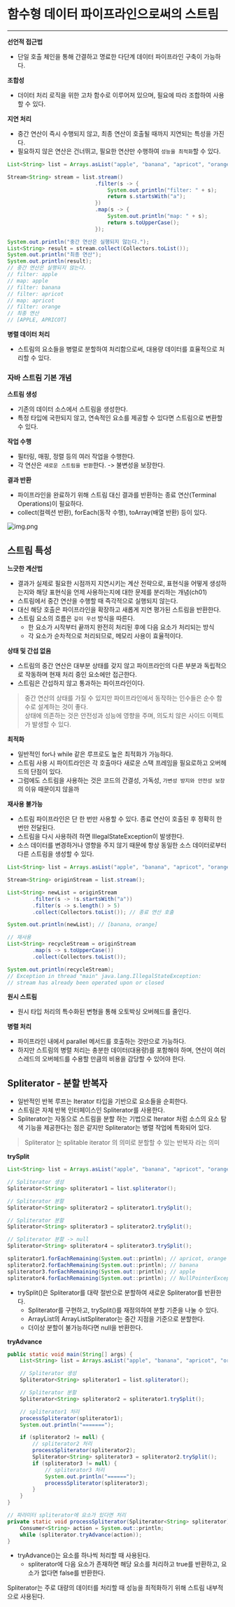 # 함수형 데이터 파이프라인으로써의 스트림

---

**선언적 접근법**
- 단일 호출 체인을 통해 간결하고 명료한 다단계 데이터 파이프라인 구축이 가능하다.

**조합성**
- 더이터 처리 로직을 위한 고차 함수로 이루어져 있으며, 필요에 따라 조합하여 사용할 수 있다.

**지연 처리**
- 중간 연산이 즉시 수행되지 않고, 최종 연산이 호출될 때까지 지연되는 특성을 가진다.
- 필요하지 않은 연산은 건너뛰고, 필요한 연산만 수행하여 `성능을 최적화`할 수 있다.
```java
List<String> list = Arrays.asList("apple", "banana", "apricot", "orange");

Stream<String> stream = list.stream()
                            .filter(s -> {
                                System.out.println("filter: " + s);
                                return s.startsWith("a");
                            })
                            .map(s -> {
                                System.out.println("map: " + s);
                                return s.toUpperCase();
                            });

System.out.println("중간 연산은 실행되지 않는다.");
List<String> result = stream.collect(Collectors.toList());
System.out.println("최종 연산");
System.out.println(result);
// 중간 연산은 실행되지 않는다.
// filter: apple
// map: apple
// filter: banana
// filter: apricot
// map: apricot
// filter: orange
// 최종 연산
// [APPLE, APRICOT]
```

**병렬 데이터 처리**
- 스트림의 요소들을 병렬로 분할하여 처리함으로써, 대용량 데이터를 효율적으로 처리할 수 있다.

### 자바 스트림 기본 개념

**스트림 생성**
- 기존의 데이터 소스에서 스트림을 생성한다.
- 특정 타입에 국한되지 않고, 연속적인 요소를 제공할 수 있다면 스트림으로 변환할 수 있다.

**작업 수행**
- 필터링, 매핑, 정렬 등의 여러 작업을 수행한다.
- 각 연산은 `새로운 스트림을 반환`한다. -> 불변성을 보장한다.

**결과 반환**
- 파이프라인을 완료하기 위해 스트림 대신 결과를 반환하는 종료 연산(Terminal Operations)이 필요하다.
- collect(컬렉션 반환), forEach(동작 수행), toArray(배열 반환) 등이 있다.

![img.png](img/stream-pipeline.png)

## 스트림 특성

**느긋한 계산법**
- 결과가 실제로 필요한 시점까지 지연시키는 계산 전략으로, 표현식을 어떻게 생성하는지와 해당 표현식을 언제 사용하는지에 대한 문제를 분리하는 개념(ch01)
- 스트림에서 중간 연산을 수행할 때 즉각적으로 실행되지 않는다.
- 대신 해당 호출은 파이프라인을 확장하고 새롭게 지연 평가된 스트림을 반환한다.
- 스트림 요소의 흐름은 `깊이 우선` 방식을 따른다.
    - 한 요소가 시작부터 끝까지 완전히 처리된 후에 다음 요소가 처리되는 방식
    - 각 요소가 순차적으로 처리되므로, 메모리 사용이 효율적이다.

**상태 및 간섭 없음**
- 스트림의 중간 연산은 대부분 상태를 갖지 않고 파이프라인의 다른 부분과 독립적으로 작동하며 현재 처리 중인 요소에만 접근한다.
- 스트림은 간섭하지 않고 통과하는 파이프라인이다.
> 중간 연산의 상태를 가질 수 있지만 파이프라인에서 동작하는 인수들은 순수 함수로 설계하는 것이 좋다.<br>
> 상태에 의존하는 것은 안전성과 성능에 영향을 주며, 의도치 않은 사이드 이펙트가 발생할 수 있다.

**최적화**
- 일반적인 for나 while 같은 루프로도 높은 최적화가 가능하다.
- 스트림 사용 시 파이트라인은 각 호출마다 새로운 스택 프레임을 필요로하고 오버헤드의 단점이 있다.
- 그럼에도 스트림을 사용하는 것은 코드의 간결성, 가독성, `가변성 방지와 안전성 보장`의 이유 때문이지 않을까

**재사용 불가능**
- 스트림 파이프라인은 단 한 번만 사용할 수 있다. 종료 연산이 호출된 후 정확히 한 번만 전달된다.
- 스트림을 다시 사용하려 하면 IllegalStateException이 발생한다.
- 소스 데이터를 변경하거나 영향을 주지 않기 때문에 항상 동일한 소스 데이터로부터 다른 스트림을 생성할 수 있다.
```java
List<String> list = Arrays.asList("apple", "banana", "apricot", "orange");

Stream<String> originStream = list.stream();

List<String> newList = originStream
        .filter(s -> !s.startsWith("a"))
        .filter(s -> s.length() > 5)
        .collect(Collectors.toList()); // 종료 연산 호출

System.out.println(newList); // [banana, orange]

// 재사용
List<String> recycleStream = originStream
        .map(s -> s.toUpperCase())
        .collect(Collectors.toList());

System.out.println(recycleStream);
// Exception in thread "main" java.lang.IllegalStateException: 
// stream has already been operated upon or closed
```

**원시 스트림**
- 원시 타입 처리의 특수화된 변형을 통해 오토박싱 오버헤드를 줄인다.

**병렬 처리**
- 파이프라인 내에서 parallel 메서드를 호출하는 것만으로 가능하다.
- 하지만 스트림의 병렬 처리는 충분한 데이터(대용량)를 포함해야 하며, 연산이 여러 스레드의 오버헤드를 수용할 만큼의 비용을 감당할 수 있어야 한다.

## Spliterator - 분할 반복자
- 일반적인 반복 루프는 Iterator<T> 타입을 기반으로 요소들을 순회한다.
- 스트림은 자체 반복 인터페이스인 Spliterator를 사용한다.
- Spliterator는 자동으로 스트림을 분할 하는 기법으로 Iterator 처럼 소스의 요소 탐색 기능을 제공한다는 점은 같지만 Spliterator는 병렬 작업에 특화되어 있다.
> Spliterator 는 splitable iterator 의 의미로 분할할 수 있는 반복자 라는 의미

**trySplit**
```java
List<String> list = Arrays.asList("apple", "banana", "apricot", "orange");

// Spliterator 생성
Spliterator<String> spliterator1 = list.spliterator();

// Spliterator 분할
Spliterator<String> spliterator2 = spliterator1.trySplit();

// Spliterator 분할
Spliterator<String> spliterator3 = spliterator2.trySplit();

// Spliterator 분할 -> null
Spliterator<String> spliterator4 = spliterator3.trySplit();

spliterator1.forEachRemaining(System.out::println); // apricot, orange
spliterator2.forEachRemaining(System.out::println); // banana
spliterator3.forEachRemaining(System.out::println); // apple
spliterator4.forEachRemaining(System.out::println); // NullPointerException
```
- trySplit()은 Spliterator를 대략 절반으로 분할하여 새로운 Spliterator를 반환한다.
    - Spliterator를 구현하고, trySplit()를 재정의하여 분할 기준을 나눌 수 있다.
    - ArrayList의 ArrayListSpliterator는 중간 지점을 기준으로 분할한다.
    - 더이상 분할이 불가능하다면 null을 반환한다.

**tryAdvance**
```java
public static void main(String[] args) {
    List<String> list = Arrays.asList("apple", "banana", "apricot", "orange");

    // Spliterator 생성 
    Spliterator<String> spliterator1 = list.spliterator();

    // Spliterator 분할
    Spliterator<String> spliterator2 = spliterator1.trySplit();

    // spliterator1 처리
    processSpliterator(spliterator1);
    System.out.println("=======");

    if (spliterator2 != null) {
        // spliterator2 처리
        processSpliterator(spliterator2);
        Spliterator<String> spliterator3 = spliterator2.trySplit();
        if (spliterator3 != null) {
            // spliterator3 처리
            System.out.println("======");
            processSpliterator(spliterator3);
        }
    }
}

// 파라미터 spliterator에 요소가 있다면 처리
private static void processSpliterator(Spliterator<String> spliterator) {
    Consumer<String> action = System.out::println;
    while (spliterator.tryAdvance(action));
}
```
- tryAdvance()는 요소를 하나씩 처리할 때 사용된다.
    - spliterator에 다음 요소가 존재하면 해당 요소를 처리하고 true를 반환하고, 요소가 없다면 false를 반환한다.

Spliterator는 주로 대량의 데이터를 처리할 때 성능을 최적화하기 위해 스트림 내부적으로 사용된다.